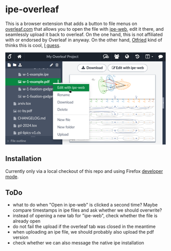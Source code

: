 # ipe-overleaf

This is a browser extension that adds a button to file menus on [overleaf.com](https://www.overleaf.com/) that allows you to open
the file with [ipe-web](https://ipe-web.otfried.org/), edit it there, and seamlessly upload it back to overleaf.
On the one hand, this is not affiliated with or endorsed by Overleaf in anyway.
On the other hand, [Otfried](https://otfried.org/) kind of thinks this is cool, [I guess](https://github.com/N-Coder/ipe-overleaf/commit/a4e43f72fe3170f2559edf6d300fe3da87b4db50).

![screenshot.png](screenshot.png "screenshot of the extension on overleaf.com")

## Installation

Currently only via a local checkout of this repo and using Firefox 
[developer mode](https://developer.mozilla.org/en-US/docs/Mozilla/Add-ons/WebExtensions/Your_first_WebExtension#installing). 

## ToDo

- what to do when "Open in ipe-web" is clicked a second time?
  Maybe compare timestamps in ipe files and ask whether we should overwrite?
- instead of opening a new tab for "ipe-web", check whether the file is already open
- do not fail the upload if the overleaf tab was closed in the meantime
- when uploading an ipe file, we should probably also upload the pdf version
- check whether we can also message the native ipe installation

